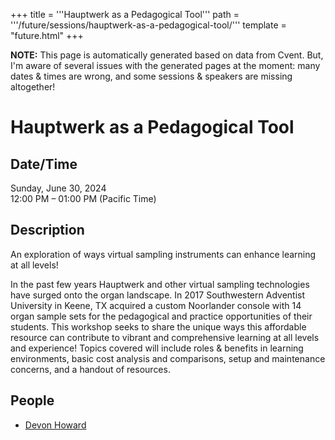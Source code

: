 +++
title = '''Hauptwerk as a Pedagogical Tool'''
path = '''/future/sessions/hauptwerk-as-a-pedagogical-tool/'''
template = "future.html"
+++

<p class="todo">
<strong>NOTE:</strong> This page is automatically generated based on data from Cvent.
But, I'm aware of several issues with the generated pages at the moment:
many dates & times are wrong, and some sessions & speakers are missing altogether!
</p>

<h1>Hauptwerk as a Pedagogical Tool</h1>
<h2>Date/Time</h2>
<p>Sunday, June 30, 2024<br>
12:00 PM – 01:00 PM (Pacific Time)</p>
<h2>Description</h2>
An exploration of ways virtual sampling instruments can enhance learning at all levels!

In the past few years Hauptwerk and other virtual sampling technologies have surged onto the organ landscape. In 2017 Southwestern Adventist University in Keene, TX acquired a custom Noorlander console with 14 organ sample sets for the pedagogical and practice opportunities of their students. This workshop seeks to share the unique ways this affordable resource can contribute to vibrant and comprehensive learning at all levels and experience! Topics covered will include roles & benefits in learning environments, basic cost analysis and comparisons, setup and maintenance concerns, and a handout of resources.
<h2>People</h2>
<ul><li><a href="/future/performers/devon-howard/">Devon Howard</a></li></ul>

